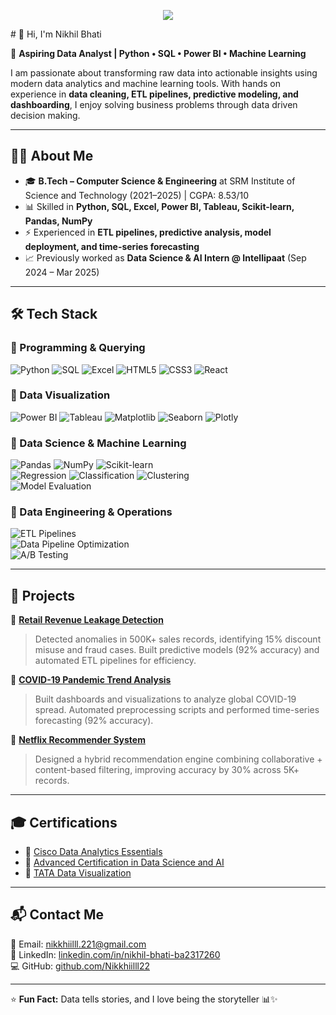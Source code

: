<p align="center">
  <img src="https://capsule-render.vercel.app/api?type=soft&height=200&color=gradient&text=Nikhil%20Bhati&fontColor=ffffff&fontSize=69&animation=fadeIn&textBg=false&descAlign=99&descAlignY=6" />
</p>
# 👋 Hi, I'm Nikhil Bhati  

🚀 **Aspiring Data Analyst | Python • SQL • Power BI • Machine Learning**  

I am passionate about transforming raw data into actionable insights using modern data analytics and machine learning tools. With hands on experience in **data cleaning, ETL pipelines, predictive modeling, and dashboarding**, I enjoy solving business problems through data driven decision making.  

---

## 🧑‍💻 About Me  
- 🎓 **B.Tech – Computer Science & Engineering** at SRM Institute of Science and Technology (2021–2025) | CGPA: 8.53/10  
- 📊 Skilled in **Python, SQL, Excel, Power BI, Tableau, Scikit-learn, Pandas, NumPy**  
- ⚡ Experienced in **ETL pipelines, predictive analysis, model deployment, and time-series forecasting**  
- 📈 Previously worked as **Data Science & AI Intern @ Intellipaat** (Sep 2024 – Mar 2025)  

---

## 🛠 Tech Stack  

### 🔹 Programming & Querying  
![Python](https://img.shields.io/badge/Python-3776AB?style=for-the-badge&logo=python&logoColor=white)
![SQL](https://img.shields.io/badge/SQL-4479A1?style=for-the-badge&logo=postgresql&logoColor=white)
![Excel](https://img.shields.io/badge/Excel-217346?style=for-the-badge&logo=microsoft-excel&logoColor=white)
![HTML5](https://img.shields.io/badge/HTML5-E34F26?style=for-the-badge&logo=html5&logoColor=white)
![CSS3](https://img.shields.io/badge/CSS3-1572B6?style=for-the-badge&logo=css3&logoColor=white)
![React](https://img.shields.io/badge/React-20232A?style=for-the-badge&logo=react&logoColor=61DAFB)


### 🔹 Data Visualization  
![Power BI](https://img.shields.io/badge/Power%20BI-F2C811?style=for-the-badge&logo=powerbi&logoColor=black)
![Tableau](https://img.shields.io/badge/Tableau-E97627?style=for-the-badge&logo=tableau&logoColor=white)
![Matplotlib](https://img.shields.io/badge/Matplotlib-003B57?style=for-the-badge&logo=plotly&logoColor=white)
![Seaborn](https://img.shields.io/badge/Seaborn-0099CC?style=for-the-badge&logoColor=white)
![Plotly](https://img.shields.io/badge/Plotly-3F4F75?style=for-the-badge&logo=plotly&logoColor=white)

### 🔹 Data Science & Machine Learning  
![Pandas](https://img.shields.io/badge/Pandas-150458?style=for-the-badge&logo=pandas&logoColor=white)
![NumPy](https://img.shields.io/badge/NumPy-013243?style=for-the-badge&logo=numpy&logoColor=white)
![Scikit-learn](https://img.shields.io/badge/Scikit--learn-F7931E?style=for-the-badge&logo=scikit-learn&logoColor=white)  
![Regression](https://img.shields.io/badge/Regression-4CAF50?style=for-the-badge)  ![Classification](https://img.shields.io/badge/Classification-2196F3?style=for-the-badge) ![Clustering](https://img.shields.io/badge/Clustering-9C27B0?style=for-the-badge)  
![Model Evaluation](https://img.shields.io/badge/Model%20Evaluation-FF9800?style=for-the-badge)  


### 🔹 Data Engineering & Operations  
![ETL Pipelines](https://img.shields.io/badge/ETL%20Pipelines-673AB7?style=for-the-badge)  
![Data Pipeline Optimization](https://img.shields.io/badge/Data%20Pipeline%20Optimization-607D8B?style=for-the-badge)  
![A/B Testing](https://img.shields.io/badge/A%2FB%20Testing-E91E63?style=for-the-badge)  


---

## 🚀 Projects  

📌 [**Retail Revenue Leakage Detection**](https://github.com/Nikkhiilll22/-Retail-Revenue-Leakage-Detection-Capstone-Project-)  
> Detected anomalies in 500K+ sales records, identifying 15% discount misuse and fraud cases. Built predictive models (92% accuracy) and automated ETL pipelines for efficiency.  

📌 [**COVID-19 Pandemic Trend Analysis**](https://github.com/Nikkhiilll22/Covid-19-Analysis)  
> Built dashboards and visualizations to analyze global COVID-19 spread. Automated preprocessing scripts and performed time-series forecasting (92% accuracy).  

📌 [**Netflix Recommender System**](https://github.com/Nikkhiilll22/Netflix-User-Behavior-and-Content-Analysis)  
> Designed a hybrid recommendation engine combining collaborative + content-based filtering, improving accuracy by 30% across 5K+ records.  

---

## 🎓 Certifications  
- 📜 [Cisco Data Analytics Essentials](https://www.credly.com/badges/1fafb79b-91e3-4521-bfed-549095e1813f/public_url)  
- 📜 [Advanced Certification in Data Science and AI](https://drive.google.com/file/d/1czQFY-ZXD4VCqlmKpGmWIJ0peL6Uhygv/view?usp=sharing)  
- 📜 [TATA Data Visualization](https://drive.google.com/file/d/1_uZD8AshUIShNV2VsIAxJO6hhXotiRmM/view?usp=sharing)  

---

## 📬 Contact Me  
📧 Email: [nikkhiilll.221@gmail.com](mailto:nikkhiilll.221@gmail.com)  
🔗 LinkedIn: [linkedin.com/in/nikhil-bhati-ba2317260](https://www.linkedin.com/in/nikhil-bhati-ba2317260)  
💻 GitHub: [github.com/Nikkhiilll22](https://github.com/Nikkhiilll22)  

---

⭐ **Fun Fact:** Data tells stories, and I love being the storyteller 📊✨  
